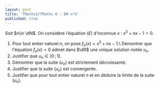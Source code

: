 ```yaml
---
layout: post
title: 'TMaths3/TMaths 6 : DM n°6'
published: true
---
```



Soit $n\in \dN$. On considère l'équation $(E)$ d'inconnue $x$ : $x^3+nx-1=0$.

1. Pour tout entier naturel $n$, on pose $f_n(x)=x^3+nx-1$.\\
Démontrer que l'équation $f_n(x)=0$ admet dans $\dR$ une unique solution notée $u_n$.
2. Justifier que $u_n\in [0\,;\,1]$.
3. Démontrer que la suite $(u_n)$ est strictement décroissante.
4. Justifier que la suite $(u_n)$ est convergente.
5. Justifier que pour tout entier naturel $n$ et en déduire la limite de la suite $(u_n)$.

